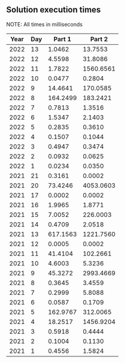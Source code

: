 ## Solution execution times
NOTE: All times in milliseconds

| Year | Day | Part 1 | Part 2 |
| ---- | --- | ------ | ------ |
| 2022 | 13 | 1.0462 | 13.7553 |
| 2022 | 12 | 4.5598 | 31.8086 |
| 2022 | 11 | 1.7822 | 1560.6561 |
| 2022 | 10 | 0.0477 | 0.2804 |
| 2022 | 9 | 14.4641 | 170.0585 |
| 2022 | 8 | 164.2499 | 183.2421 |
| 2022 | 7 | 0.7813 | 1.3516 |
| 2022 | 6 | 1.5347 | 2.1403 |
| 2022 | 5 | 0.2835 | 0.3610 |
| 2022 | 4 | 0.1507 | 0.1044 |
| 2022 | 3 | 0.4947 | 0.3474 |
| 2022 | 2 | 0.0932 | 0.0625 |
| 2022 | 1 | 0.0234 | 0.0350 |
| 2021 | 21 | 0.3161 | 0.0002 |
| 2021 | 20 | 73.4246 | 4053.0603 |
| 2021 | 17 | 0.0002 | 0.0002 |
| 2021 | 16 | 1.9965 | 1.8771 |
| 2021 | 15 | 7.0052 | 226.0003 |
| 2021 | 14 | 0.4709 | 2.0518 |
| 2021 | 13 | 617.1563 | 1221.7560 |
| 2021 | 12 | 0.0005 | 0.0002 |
| 2021 | 11 | 41.4104 | 102.2661 |
| 2021 | 10 | 4.6003 | 5.3236 |
| 2021 | 9 | 45.3272 | 2993.4669 |
| 2021 | 8 | 0.3645 | 3.4559 |
| 2021 | 7 | 0.2999 | 5.8088 |
| 2021 | 6 | 0.0587 | 0.1709 |
| 2021 | 5 | 162.9767 | 312.0065 |
| 2021 | 4 | 18.2517 | 1456.9204 |
| 2021 | 3 | 0.5918 | 0.4444 |
| 2021 | 2 | 0.1004 | 0.1130 |
| 2021 | 1 | 0.4556 | 1.5824 |

